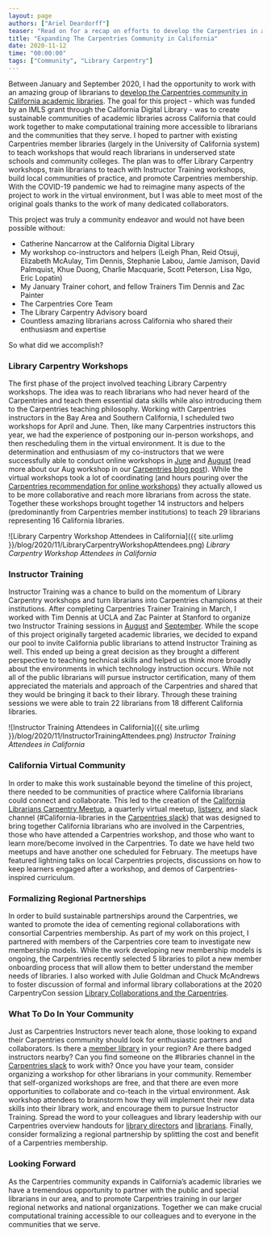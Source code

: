 ```yaml
---
layout: page
authors: ["Ariel Deardorff"]
teaser: "Read on for a recap on efforts to develop the Carpentries in academic libraries in California, US"
title: "Expanding The Carpentries Community in California"
date: 2020-11-12
time: "00:00:00"
tags: ["Community", "Library Carpentry"]
---
```


Between January and September 2020, I had the opportunity to work with an amazing group of librarians to [develop the Carpentries community in California academic libraries](https://carpentries.org/blog/2020/01/library-carpentry-announcement/). The goal for this project - which was funded by an IMLS grant through the California Digital Library - was to create sustainable communities of academic libraries across California that could work together to make computational training more accessible to librarians and the communities that they serve. I hoped to partner with existing Carpentries member libraries (largely in the University of California system) to teach workshops that would reach librarians in underserved state schools and community colleges. The plan was to offer Library Carpentry workshops, train librarians to teach with Instructor Training workshops, build local communities of practice, and promote Carpentries membership. With the COVID-19 pandemic we had to reimagine many aspects of the project to work in the virtual environment, but I was able to meet most of the original goals thanks to the work of many dedicated collaborators.

This project was truly a community endeavor and would not have been possible without:
- Catherine Nancarrow at the California Digital Library
- My workshop co-instructors and helpers (Leigh Phan, Reid Otsuji, Elizabeth McAulay, Tim Dennis, Stephanie Labou, Jamie Jamison, David Palmquist, Khue Duong, Charlie Macquarie, Scott Peterson, Lisa Ngo, Eric Lopatin)
- My January Trainer cohort, and fellow Trainers Tim Dennis and Zac Painter
- The Carpentries Core Team
- The Library Carpentry Advisory board
- Countless amazing librarians across California who shared their enthusiasm and expertise

So what did we accomplish?

### Library Carpentry Workshops

The first phase of the project involved teaching Library Carpentry workshops. The idea was to reach librarians who had never heard of the Carpentries and teach them essential data skills while also introducing them to the Carpentries teaching philosophy. Working with Carpentries instructors in the Bay Area and Southern California, I scheduled two workshops for April and June. Then, like many Carpentries instructors this year, we had the experience of postponing our in-person workshops, and then rescheduling them in the virtual environment. It is due to the determination and enthusiasm of my co-instructors that we were successfully able to conduct online workshops in [June](https://arieldeardorff.github.io/2020-06-18-BayArea-Online/) and [August](https://arieldeardorff.github.io/2020-08-10-SoCal-Online/) (read more about our Aug workshop in our [Carpentries blog post](https://carpentries.org/blog/2020/10/teaching-a-library-carpentry-workshop-in-southern-california/)). While the virtual workshops took a lot of coordinating (and hours pouring over the [Carpentries recommendation for online workshops](https://carpentries.org/online-workshop-recommendations/)) they actually allowed us to be more collaborative and reach more librarians from across the state. Together these workshops brought together 14 instructors and helpers (predominantly from Carpentries member institutions) to teach 29 librarians representing 16 California libraries.

![Library Carpentry Workshop Attendees in California]({{ site.urlimg }}/blog/2020/11/LibraryCarpentryWorkshopAttendees.png)
_Library Carpentry Workshop Attendees in California_

### Instructor Training

Instructor Training was a chance to build on the momentum of Library Carpentry workshops and turn librarians into Carpentries champions at their institutions. After completing Carpentries Trainer Training in March, I worked with Tim Dennis at UCLA and Zac Painter at Stanford to organize two Instructor Training sessions in [August](https://arieldeardorff.github.io/2020-08-25-ttt-online-PDT/) and [September](https://arieldeardorff.github.io/2020-09-29-ttt-online-PDT/). While the scope of this project originally targeted academic libraries, we decided to expand our pool to invite California public librarians to attend Instructor Training as well. This ended up being a great decision as they brought a different perspective to teaching technical skills and helped us think more broadly about the environments in which technology instruction occurs. While not all of the public librarians will pursue instructor certification, many of them appreciated the materials and approach of the Carpentries and shared that they would be bringing it back to their library. Through these training sessions we were able to train 22 librarians from 18 different California libraries.

![Instructor Training Attendees in California]({{ site.urlimg }}/blog/2020/11/InstructorTrainingAttendees.png)
_Instructor Training Attendees in California_

### California Virtual Community

In order to make this work sustainable beyond the timeline of this project, there needed to be communities of practice where California librarians could connect and collaborate. This led to the creation of the [California Librarians Carpentry Meetup](https://pad.carpentries.org/CALibrariansCarpentryMeetup), a quarterly virtual meetup, [listserv](https://carpentries.topicbox.com/groups/local-californialibraries), and slack channel (#California-libraries in the [Carpentries slack](https://swc-slack-invite.herokuapp.com/)) that was designed to bring together California librarians who are involved in the Carpentries, those who have attended a Carpentries workshop, and those who want to learn more/become involved in the Carpentries. To date we have held two meetups and have another one scheduled for February. The meetups have featured lightning talks on local Carpentries projects, discussions on how to keep learners engaged after a workshop, and demos of Carpentries-inspired curriculum.

### Formalizing Regional Partnerships

In order to build sustainable partnerships around the Carpentries, we wanted to promote the idea of cementing regional collaborations with consortial Carpentries membership. As part of my work on this project, I partnered with members of the Carpentries core team to investigate new membership models. While the work developing new membership models is ongoing, the Carpentries recently selected 5 libraries to pilot a new member onboarding process that will allow them to better understand the member needs of libraries. I also worked with Julie Goldman and Chuck McAndrews to foster discussion of formal and informal library collaborations at the 2020 CarpentryCon session [Library Collaborations and the Carpentries](https://pad.carpentries.org/cchome-library-collaborations).

### What To Do In Your Community

Just as Carpentries Instructors never teach alone, those looking to expand their Carpentries community should look for enthusiastic partners and collaborators. Is there a [member library](https://carpentries.org/members/) in your region? Are there badged instructors nearby? Can you find someone on the #libraries channel in the [Carpentries slack](https://swc-slack-invite.herokuapp.com/) to work with? Once you have your team, consider organizing a workshop for other librarians in your community. Remember that self-organized workshops are free, and that there are even more opportunities to collaborate and co-teach in the virtual environment. Ask workshop attendees to brainstorm how they will implement their new data skills into their library work, and encourage them to pursue Instructor Training. Spread the word to your colleagues and library leadership with our Carpentries overview handouts for [library directors](https://github.com/LibraryCarpentry/governance/raw/master/proposals/LibraryCarpentry_ForDirectors.pdf) and [librarians](https://github.com/LibraryCarpentry/governance/raw/master/proposals/LibraryCarpentry_ForLibrarians.pdf). Finally, consider formalizing a regional partnership by splitting the cost and benefit of a Carpentries membership.

### Looking Forward

As the Carpentries community expands in California’s academic libraries we have a tremendous opportunity to partner with the public and special librarians in our area, and to promote Carpentries training in our larger regional networks and national organizations. Together we can make crucial computational training accessible to our colleagues and to everyone in the communities that we serve.
